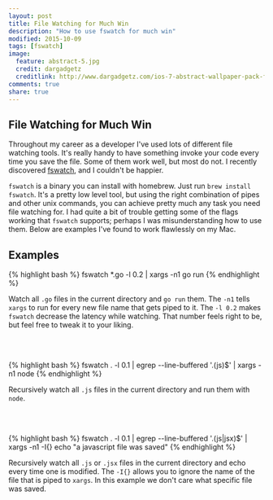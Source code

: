 ```yaml
---
layout: post
title: File Watching for Much Win
description: "How to use fswatch for much win"
modified: 2015-10-09
tags: [fswatch]
image:
  feature: abstract-5.jpg
  credit: dargadgetz
  creditlink: http://www.dargadgetz.com/ios-7-abstract-wallpaper-pack-for-iphone-5-and-ipod-touch-retina/
comments: true
share: true
---
```


## File Watching for Much Win

Throughout my career as a developer I've used lots of different file watching
tools. It's really handy to have something invoke your code every time you save
the file. Some of them work well, but most do not. I recently discovered
[fswatch](https://github.com/emcrisostomo/fswatch), and I couldn't be happier.

`fswatch` is a binary you can install with homebrew. Just run `brew install
fswatch`. It's a pretty low level tool, but using the right combination of
pipes and other unix commands, you can achieve pretty much any task you need
file watching for. I had quite a bit of trouble getting some of the flags
working that `fswatch` supports; perhaps I was misunderstanding how to use
them. Below are examples I've found to work flawlessly on my Mac.

## Examples

{% highlight bash %}
fswatch *.go -l 0.2 | xargs -n1 go run
{% endhighlight %}

Watch all `.go` files in the current directory and `go run` them. The `-n1`
tells `xargs` to run for every new file name that gets piped to it. The `-l
0.2` makes `fswatch` decrease the latency while watching. That number feels
right to be, but feel free to tweak it to your liking.

<br> <br>

{% highlight bash %}
fswatch . -l 0.1 | egrep --line-buffered '\.(js)$' | xargs -n1 node
{% endhighlight %}

Recursively watch all `.js` files in the current directory and run them with
`node`.

<br> <br>

{% highlight bash %}
fswatch . -l 0.1 | egrep --line-buffered '\.(js|jsx)$' | xargs -n1 -I{} echo "a javascript file was saved"
{% endhighlight %}

Recursively watch all `.js` or `.jsx` files in the current directory and echo
every time one is modified. The `-I{}` allows you to ignore the name of the
file that is piped to `xargs`. In this example we don't care what specific file
was saved.


